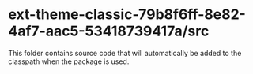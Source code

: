 # ext-theme-classic-79b8f6ff-8e82-4af7-aac5-53418739417a/src

This folder contains source code that will automatically be added to the classpath when
the package is used.
